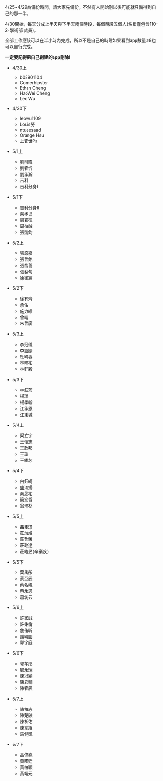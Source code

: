 4/25~4/29為備份時間，請大家先備份，不然有人開始刪以後可能就只備得到自己的那一半。

4/30開始，每天分成上半天與下半天兩個時段，每個時段五個人(名單僅包含110-2-學術部 成員)。

全部工作應該可以在半小時內完成，所以不是自己的時段如果看到app數量$\leq$8也可以自行完成。

**一定要記得把自己創建的app刪除!**

+ 4/30上
  + b08901104
  + Cornerhipster
  + Ethan Cheng
  + HaoWei Cheng
  + Leo Wu
+ 4/30下
  + leowu1109
  + Louis勞
  + ntueesaad
  + Orange Hsu
  + 上官世昀
+ 5/1上
  + 劉則暐
  + 劉宥忻
  + 劉承瀚
  + 吉利
  + 吉利分身I
+ 5/1下
  + 吉利分身II
  + 吳彬世
  + 周君桓
  + 周柏融
  + 張凱鈞
+ 5/2上
  + 張原嘉
  + 張哲銘
  + 張喬善
  + 張裴勻
  + 徐御宸
+ 5/2下
  + 徐有齊
  + 承佑
  + 施力維
  + 曾晴
  + 朱哲廣
+ 5/3上
  + 李冠儀
  + 李語婕
  + 杜昀蓉
  + 林暐祐
  + 林軒毅
+ 5/3下
  + 林鈺芳
  + 楊珩
  + 楊學翰
  + 江承恩
  + 江秉城
+ 5/4上
  + 渠立宇
  + 王懷志
  + 王政邦
  + 王瑋
  + 王維芯
+ 5/4下
  + 白鈺綺
  + 盛淯揚
  + 秦晟祐
  + 簡宏哲
  + 翁瑋杉
+ 5/5上
  + 聶臣璟
  + 莊加旭
  + 莊哲榮
  + 莊政達
  + 莊皓昱(辛棄疾)
+ 5/5下
  + 葉禹彤
  + 蔡亞辰
  + 蔡名峴
  + 蔡承恩
  + 蕭筑云
+ 5/6上
  + 許家誠
  + 許秉倫
  + 詹侑昕
  + 謝明圜
  + 郭宇庭
+ 5/6下
  + 郭芊彤
  + 鄭承瑞
  + 陳冠穎
  + 陳君輔
  + 陳宥辰
+ 5/7上
  + 陳柏志
  + 陳楚融
  + 陳祈佑
  + 陳韋旭
  + 馬健凱

+ 5/7下
  + 高偉堯
  + 黃曜廷
  + 黃柏穎
  + 黃靖元